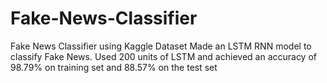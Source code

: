 # Fake-News-Classifier
Fake News Classifier using Kaggle Dataset
Made an LSTM RNN model to classify Fake News. Used 200 units of LSTM and achieved an accuracy of 98.79% on training set and 88.57% on the test set
